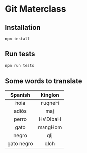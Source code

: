 # Git Materclass

## Installation

```bash
npm install
```

## Run tests

```bash
npm run tests
```

## Some words to translate

| Spanish        | Kinglon      |
|:--------------:|:------------:|
| hola           | nuqneH       |
| adiós          | maj          |
| perro          | Ha'DIbaH     |
| gato           | mangHom      |
| negro          | qIj          |
| gato negro     | qIch         |
